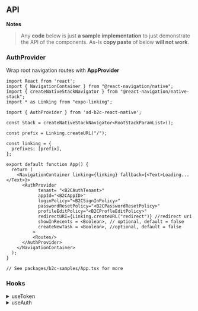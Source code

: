 ## API

**Notes**

> Any **code** below is just **a sample implementation** to just demonstrate the API of the components. As-Is **copy paste** of below **will not work**.

### AuthProvider

Wrap root navigation routes with <strong>AppProvider</strong>

```
import React from 'react';
import { NavigationContainer } from "@react-navigation/native";
import { createNativeStackNavigator } from "@react-navigation/native-stack";
import * as Linking from "expo-linking";

import { AuthProvider } from 'ad-b2c-react-native';

const Stack = createNativeStackNavigator<RootStackParamList>();

const prefix = Linking.createURL("/");

const linking = {
  prefixes: [prefix],
};

export default function App() {
  return (
    <NavigationContainer linking={linking} fallback={<Text>Loading...</Text>}>
      <AuthProvider
            tenant= "<B2CAuthTenant>"
            appId="<B2CAppID>"
            loginPolicy="<B2CSignInPolicy>"
            passwordResetPolicy="<B2CPasswordResetPolicy>"
            profileEditPolicy="<B2CProfleEditPolicy>"
            redirectURI={Linking.createURL("redirect")} //redirect uri
            showInRecents = <Boolean>, // optional, default = false
            createNewTask = <Boolean>, //optional, default = false
          >
          <Routes/>
      </AuthProvider>
    </NavigationContainer>
  );
}

// See packages/b2c-samples/App.tsx for more
```

### Hooks

<details>
<summary>useToken</summary>

```
const { getTokensAsync, isLoading, error, isAuthentic } = useToken();
```

##### isLoading

Boolean whether request is in progress or not

##### isAuthentic

Boolean whether user is authenticated or not

##### error

if an error occured in last request then returns error string else empty

##### getTokensAsync:

Log the user in(if not already) and returns following

```
{
  access: string;
  id: string;
  //time in seconds at which token is expiring
  expiresOn: number;
  error: Error | null | WebBrowserAuthSessionResult;
  isAuthentic: boolean;
}
```

<strong>Note</strong>: If user presses forgot password, then by default AD B2C redirects back to app and it is required to be handled manually. Please check packages/b2c-sample/src/Protected.tsx for more info but code looks like:

```
useEffect(() => {
    if (error.includes("AADB2C90118")) {
      setTimeout(() => {
        resetPasswordAsync();
      }, 1);
    }
  }, [error]);
```

</details>

<details>
<summary>useAuth</summary>

```
const { logOutAsync, editProfileAsync, resetPasswordAsync, handleRedirectAsync } = useAuth();
```

##### logOutAsync:

Logs user out and clear tokens

##### editProfileAsync:

starts profile edit workflow

##### resetPasswordAsync:

starts reset password workflow.

##### handleRedirectAsync:

This hook is used to handle redirects from login, logout, editprofile, resetPassword etc.(_see packages/b2c-sample/src/Redirect.tsx_)

</details>
